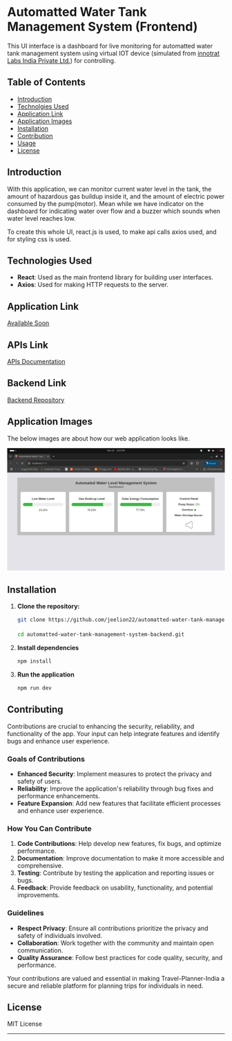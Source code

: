 # Automatted Water Tank Management System (Frontend)

This UI interface is a dashboard for live monitoring for automatted water tank management system using virtual IOT device (simulated from [innotrat Labs India Private Ltd.](https://innotrat.com/)) for controlling.

## Table of Contents

- [Introduction](#introduction)
- [Technolgies Used](#technologies-used)
- [Application Link](#application-link)
- [Application Images](#application-images)
- [Installation](#installation)
- [Contribution](#contributing)
- [Usage](#usage)
- [License](#license)

## Introduction

With this application, we can monitor current water level in the tank, the amount of hazardous gas buildup inside it, and the amount of electric power consumed by the pump(motor). Mean while we have indicator on the dashboard for indicating water over flow and a buzzer which sounds when water level reaches low.

To create this whole UI, react.js is used, to make api calls axios used, and for styling css is used.

## Technologies Used

- **React**: Used as the main frontend library for building user interfaces.
- **Axios**: Used for making HTTP requests to the server.

## Application Link

[Available Soon](#solution1.innotrat.in)

## APIs Link

[APIs Documentation](https://documenter.getpostman.com/view/21877600/2sAYBUCXA8)

## Backend Link

[Backend Repository](https://github.com/jeelion22/automatted-water-tank-management-system-backend)

## Application Images

The below images are about how our web application looks like.

![dashboard](/src/assets/dashboard.png)

## Installation

1. **Clone the repository:**

   ```bash
   git clone https://github.com/jeelion22/automatted-water-tank-management-system-backend.git

   cd automatted-water-tank-management-system-backend.git

   ```

2. **Install dependencies**

   ```bash
   npm install

   ```

3. **Run the application**
   ```bash
   npm run dev
   ```

## Contributing

Contributions are crucial to enhancing the security, reliability, and functionality of the app. Your input can help integrate features and identify bugs and enhance user experience.

### Goals of Contributions

- **Enhanced Security**: Implement measures to protect the privacy and safety of users.
- **Reliability**: Improve the application's reliability through bug fixes and performance enhancements.
- **Feature Expansion**: Add new features that facilitate efficient processes and enhance user experience.

### How You Can Contribute

1. **Code Contributions**: Help develop new features, fix bugs, and optimize performance.
2. **Documentation**: Improve documentation to make it more accessible and comprehensive.
3. **Testing**: Contribute by testing the application and reporting issues or bugs.
4. **Feedback**: Provide feedback on usability, functionality, and potential improvements.

### Guidelines

- **Respect Privacy**: Ensure all contributions prioritize the privacy and safety of individuals involved.
- **Collaboration**: Work together with the community and maintain open communication.
- **Quality Assurance**: Follow best practices for code quality, security, and performance.

Your contributions are valued and essential in making Travel-Planner-India a secure and reliable platform for planning trips for individuals in need.

## License

MIT License

---
